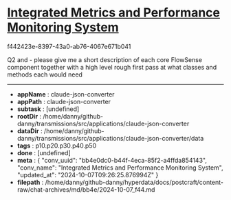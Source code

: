 # [Integrated Metrics and Performance Monitoring System](https://claude.ai/chat/bb4e0dc0-b44f-4eca-85f2-a4ffda854143)

f442423e-8397-43a0-ab76-4067e671b041

Q2 and -  please give me a short description of each core FlowSense component together with a high level rough first pass at what classes and methods each would need

---

* **appName** : claude-json-converter
* **appPath** : claude-json-converter
* **subtask** : [undefined]
* **rootDir** : /home/danny/github-danny/transmissions/src/applications/claude-json-converter
* **dataDir** : /home/danny/github-danny/transmissions/src/applications/claude-json-converter/data
* **tags** : p10.p20.p30.p40.p50
* **done** : [undefined]
* **meta** : {
  "conv_uuid": "bb4e0dc0-b44f-4eca-85f2-a4ffda854143",
  "conv_name": "Integrated Metrics and Performance Monitoring System",
  "updated_at": "2024-10-07T09:26:25.876994Z"
}
* **filepath** : /home/danny/github-danny/hyperdata/docs/postcraft/content-raw/chat-archives/md/bb4e/2024-10-07_f44.md